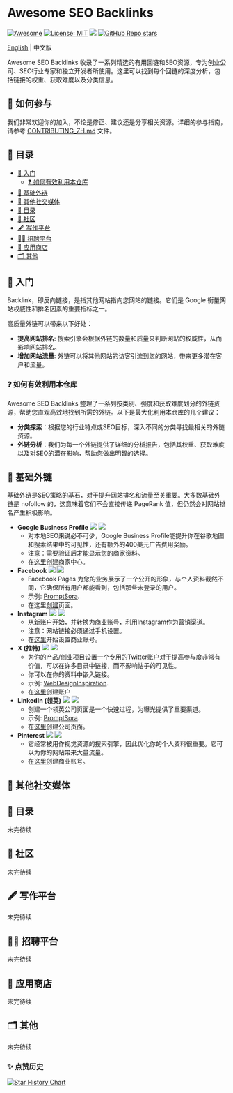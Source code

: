 # Awesome SEO Backlinks

[![Awesome](https://cdn.rawgit.com/sindresorhus/awesome/d7305f38d29fed78fa85652e3a63e154dd8e8829/media/badge.svg)](https://github.com/indie-hacking/Awesome-SEO-Backlinks) 
[![License: MIT](https://img.shields.io/badge/License-MIT-green.svg)](https://opensource.org/licenses/MIT) 
![](https://img.shields.io/github/last-commit/indie-hacking/Awesome-SEO-Backlinks?color=green)
[![GitHub Repo stars](https://img.shields.io/github/stars/indie-hacking/Awesome-SEO-Backlinks?style=social)](https://github.com/indie-hacking/Awesome-SEO-Backlinks)


[English](README.md) | 中文版

Awesome SEO Backlinks 收录了一系列精选的有用回链和SEO资源，专为创业公司、SEO行业专家和独立开发者所使用。这里可以找到每个回链的深度分析，包括链接的权重、获取难度以及分类信息。

## 🌱 如何参与
我们非常欢迎你的加入，不论是修正、建议还是分享相关资源。详细的参与指南，请参考 [CONTRIBUTING_ZH.md](CONTRIBUTING_ZH.md) 文件。

## 📜 目录

- [👋 入门](#-入门)
  - [❓ 如何有效利用本仓库](#-如何有效利用本仓库)
- [🏢 基础外链](#-基础外链)
- [👤 其他社交媒体](#-其他社交媒体)
- [📁 目录](#-目录-1)
- [👥 社区](#-社区)
- [🖋️ 写作平台](#-写作平台)
- [🧑‍💼 招聘平台](#%EF%B8%8F-写作平台)
- [📱 应用商店](#-应用商店)
- [🗂 其他](#-其他)

## 👋 入门

Backlink，即反向链接，是指其他网站指向您网站的链接。它们是 Google 衡量网站权威性和排名因素的重要指标之一。

高质量外链可以带来以下好处：

- **提高网站排名**: 搜索引擎会根据外链的数量和质量来判断网站的权威性，从而影响网站排名。
- **增加网站流量**: 外链可以将其他网站的访客引流到您的网站，带来更多潜在客户和流量。

### ❓ 如何有效利用本仓库

Awesome SEO Backlinks 整理了一系列按类别、强度和获取难度划分的外链资源，帮助您直观高效地找到所需的外链。以下是最大化利用本仓库的几个建议：

- **分类探索**：根据您的行业特点或SEO目标，深入不同的分类寻找最相关的外链资源。
- **外链分析**：我们为每一个外链提供了详细的分析报告，包括其权重、获取难度以及对SEO的潜在影响，帮助您做出明智的选择。

## 🏢 基础外链

基础外链是SEO策略的基石，对于提升网站排名和流量至关重要。大多数基础外链是 nofollow 的，这意味着它们不会直接传递 PageRank 值，但仍然会对网站排名产生积极影响。

- **Google Business Profile**
  ![](https://img.shields.io/badge/Level-简单-green)
  ![](https://img.shields.io/badge/免费-blue)
  - 对本地SEO来说必不可少，Google Business Profile能提升你在谷歌地图和搜索结果中的可见性，还有额外的400美元广告费用奖励。
  - 注意：需要验证后才能显示您的商家资料。
  - 在[这里](https://business.google.com/create)创建商家中心。
- **Facebook**   ![](https://img.shields.io/badge/Level-简单-green)
  ![](https://img.shields.io/badge/免费-blue)
  - Facebook Pages 为您的业务展示了一个公开的形象，与个人资料截然不同，它确保所有用户都能看到，包括那些未登录的用户。
  - 示例: [PromptSora](https://www.facebook.com/profile.php?id=61556437962694).
  - 在这里[创建]((https://www.facebook.com/pages/creation))页面。
- **Instagram**   ![](https://img.shields.io/badge/Level-简单-green)
  ![](https://img.shields.io/badge/免费-blue)
  - 从新账户开始，并转换为商业账号，利用Instagram作为营销渠道。
  - 注意：网站链接必须通过手机设置。
  - 在[这里](https://business.instagram.com/getting-started)开始设置商业账号。
- **X (推特)**    ![](https://img.shields.io/badge/Level-简单-green)
  ![](https://img.shields.io/badge/免费-blue)
  - 为你的产品/创业项目设置一个专用的Twitter账户对于提高参与度非常有价值，可以在许多目录中链接，而不影响帖子的可见性。
  - 你可以在你的资料中嵌入链接。
  - 示例: [WebDesignInspiration](https://twitter.com/wdidotcom).
  - 在[这里]((https://twitter.com/))创建账户
- **LinkedIn (领英)**  ![](https://img.shields.io/badge/Level-简单-green)
  ![](https://img.shields.io/badge/免费-blue)
  - 创建一个领英公司页面是一个快速过程，为曝光提供了重要渠道。
  - 示例: [PromptSora](https://www.linkedin.com/company/102604886).
  - 在[这里](https://www.linkedin.com/company/setup/new/)创建公司页面。
- **Pinterest**   ![](https://img.shields.io/badge/Level-简单-green)
  ![](https://img.shields.io/badge/免费-blue)
  - 它经常被用作视觉资源的搜索引擎，因此优化你的个人资料很重要。它可以为你的网站带来大量流量。
  - 在[这里](https://www.pinterest.ch/business/create/)创建商业账号。

## 👤 其他社交媒体

## 📁 目录
未完待续

## 👥 社区
未完待续

## 🖋️ 写作平台
未完待续

## 🧑‍💼 招聘平台
未完待续

## 📱 应用商店
未完待续

## 🗂 其他
未完待续

### ✨ 点赞历史
[![Star History Chart](https://api.star-history.com/svg?repos=indie-hacking/Awesome-SEO-Backlinks&type=Date)](https://star-history.com/#indie-hacking/Awesome-SEO-Backlinks&Date)
